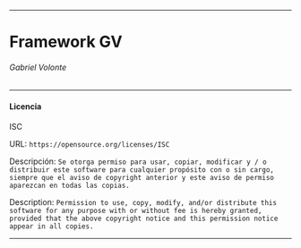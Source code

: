 ***
# Framework GV
###### Gabriel Volonte
***


#### Licencia
ISC  

URL:
`https://opensource.org/licenses/ISC`  

Descripción:
`Se otorga permiso para usar, copiar, modificar y / o distribuir este software para cualquier propósito con o sin cargo, siempre que el aviso de copyright anterior y este aviso de permiso aparezcan en todas las copias.`  

Description:
`Permission to use, copy, modify, and/or distribute this software for any purpose with or without fee is hereby granted, provided that the above copyright notice and this permission notice appear in all copies.`  
***